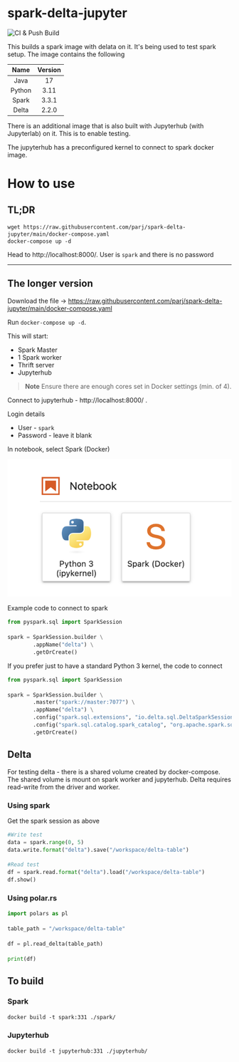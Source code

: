 # spark-delta-jupyter

![CI & Push Build](https://github.com/parj/spark-delta-jupyter/actions/workflows/push.yaml/badge.svg)

This builds a spark image with delata on it. It's being used to test spark setup. The image contains the following

| Name        | Version     |
|  :----:     |  :----:     |
| Java        | 17          |
| Python      | 3.11        |
| Spark       | 3.3.1       |
| Delta       | 2.2.0       |

There is an additional image that is also built with Jupyterhub (with Jupyterlab) on it. This is to enable testing.

The jupyterhub has a preconfigured kernel to connect to spark docker image.

# How to use 

## TL;DR

```shell
wget https://raw.githubusercontent.com/parj/spark-delta-jupyter/main/docker-compose.yaml
docker-compose up -d
```
Head to http://localhost:8000/. User is `spark` and there is no password

---


## The longer version


Download the file -> https://raw.githubusercontent.com/parj/spark-delta-jupyter/main/docker-compose.yaml

Run `docker-compose up -d`. 

This will start:
* Spark Master
* 1 Spark worker
* Thrift server 
* Jupyterhub

> **Note**
> Ensure there are enough cores set in Docker settings (min. of 4).

Connect to jupyterhub - http://localhost:8000/ .

Login details
* User - `spark`
* Password - leave it blank

In notebook, select Spark (Docker)

![Spark Docker](./images/spark_docker.png)

Example code to connect to spark

```python
from pyspark.sql import SparkSession

spark = SparkSession.builder \
        .appName("delta") \
        .getOrCreate()
```

If you prefer just to have a standard Python 3 kernel, the code to connect

```python
from pyspark.sql import SparkSession

spark = SparkSession.builder \
        .master("spark://master:7077") \
        .appName("delta") \
        .config("spark.sql.extensions", "io.delta.sql.DeltaSparkSessionExtension") \
        .config("spark.sql.catalog.spark_catalog", "org.apache.spark.sql.delta.catalog.DeltaCatalog") \
        .getOrCreate()

```

## Delta

For testing delta - there is a shared volume created by docker-compose. The shared volume is mount on spark worker and jupyterhub. Delta requires read-write from the driver and worker.

### Using spark

Get the spark session as above

```python
#Write test
data = spark.range(0, 5)
data.write.format("delta").save("/workspace/delta-table")

#Read test
df = spark.read.format("delta").load("/workspace/delta-table")
df.show()
```

### Using polar.rs

```python
import polars as pl

table_path = "/workspace/delta-table"

df = pl.read_delta(table_path)  

print(df)
```


## To build

### Spark

`docker build -t spark:331 ./spark/`

### Jupyterhub

`docker build -t jupyterhub:331 ./jupyterhub/`
